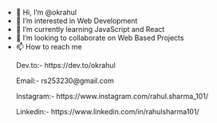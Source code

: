 - 👋 Hi, I’m @okrahul
- 👀 I’m interested in Web Development
- 🌱 I’m currently learning JavaScript and React
- 💞️ I’m looking to collaborate on Web Based Projects
- 📫 How to reach me  
<ul> Dev.to:- https://dev.to/okrahul  </ul>
<ul> Email:- rs253230@gmail.com  </ul>
<ul> Instagram:- https://www.instagram.com/rahul.sharma_101/</ul>
<ul> Linkedin:- https://www.linkedin.com/in/rahulsharma101/ </ul>
